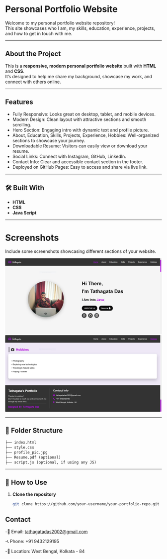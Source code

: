 #  Personal Portfolio Website

Welcome to my personal portfolio website repository!  
This site showcases who I am, my skills, education, experience, projects, and how to get in touch with me.

---

##  About the Project

This is a **responsive, modern personal portfolio website** built with **HTML** and **CSS**.  
It’s designed to help me share my background, showcase my work, and connect with others online.

---

##  Features

- Fully Responsive: Looks great on desktop, tablet, and mobile devices.
- Modern Design: Clean layout with attractive sections and smooth scrolling.
- Hero Section: Engaging intro with dynamic text and profile picture.
- About, Education, Skills, Projects, Experience, Hobbies: Well-organized sections to showcase your journey.
- Downloadable Resume: Visitors can easily view or download your resume.
- Social Links: Connect with Instagram, GitHub, LinkedIn.
- Contact Info: Clear and accessible contact section in the footer.
- Deployed on GitHub Pages: Easy to access and share via live link.

---

## 🛠️ Built With

- **HTML**
- **CSS**
- **Java Script**

---

# Screenshots

Include some screenshots showcasing different sections of your website.

![Homepage](images/SS1.JPG)
![Bottompage](images/SS2.JPG)

---

## 📂 Folder Structure

```
├── index.html
├── style.css
├── profile_pic.jpg
├── Resume.pdf (optional)
├── script.js (optional, if using any JS)
```
    
---

## 🚀 How to Use

1. **Clone the repository**
   ```bash
   git clone https://github.com/your-username/your-portfolio-repo.git

## Contact

-📧 Email: tathagatadas2002@gmail.com

-📞 Phone: +91 9432129195

-📍 Location: West Bengal, Kolkata - 84


